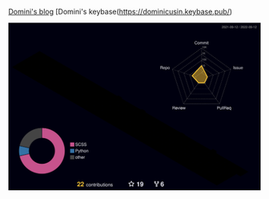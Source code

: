 
<!--
### Hi there 👋

**dominicusin/dominicusin** is a ✨ _special_ ✨ repository because its `README.md` (this file) appears on your GitHub profile.

Here are some ideas to get you started:

- 🔭 I’m currently working on ...
- 🌱 I’m currently learning ...
- 👯 I’m looking to collaborate on ...
- 🤔 I’m looking for help with ...
- 💬 Ask me about ...
- 📫 How to reach me: ...
- 😄 Pronouns: ...
- ⚡ Fun fact: ...
-->

[Domini's blog](https://dominicusin.github.io/)
[Domini's keybase(https://dominicusin.keybase.pub/)

![](./profile-3d-contrib/profile-night-rainbow.svg)

